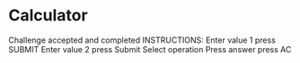 # Calculator
Challenge accepted and completed
INSTRUCTIONS:
Enter value 1 
press SUBMIT
Enter value 2 
press Submit
Select operation
Press answer
press AC
